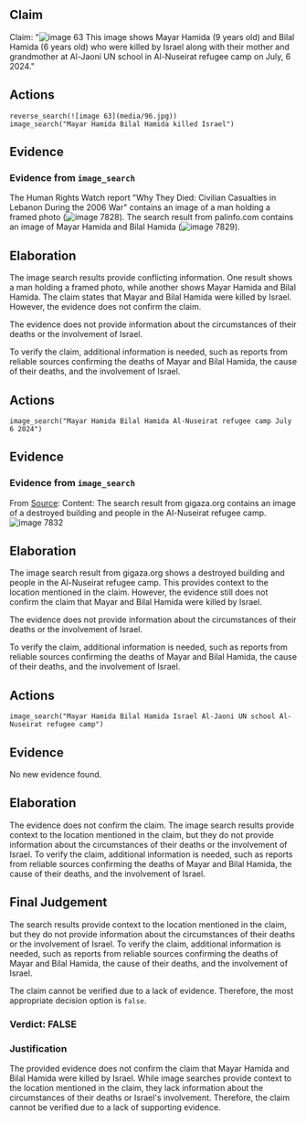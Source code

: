 ## Claim
Claim: "![image 63](media/96.jpg) This image shows Mayar Hamida (9 years old) and Bilal Hamida (6 years old) who were killed by Israel along with their mother and grandmother at Al-Jaoni UN school in Al-Nuseirat refugee camp on July, 6 2024."

## Actions
```
reverse_search(![image 63](media/96.jpg))
image_search("Mayar Hamida Bilal Hamida killed Israel")
```

## Evidence
### Evidence from `image_search`
The Human Rights Watch report "Why They Died: Civilian Casualties in Lebanon During the 2006 War" contains an image of a man holding a framed photo (![image 7828](media/2025-08-29_22-06-1756505195-279449.jpg)). The search result from palinfo.com contains an image of Mayar Hamida and Bilal Hamida (![image 7829](media/2025-08-29_22-06-1756505196-091795.jpg)).


## Elaboration
The image search results provide conflicting information. One result shows a man holding a framed photo, while another shows Mayar Hamida and Bilal Hamida. The claim states that Mayar and Bilal Hamida were killed by Israel. However, the evidence does not confirm the claim.

The evidence does not provide information about the circumstances of their deaths or the involvement of Israel.

To verify the claim, additional information is needed, such as reports from reliable sources confirming the deaths of Mayar and Bilal Hamida, the cause of their deaths, and the involvement of Israel.


## Actions
```
image_search("Mayar Hamida Bilal Hamida Al-Nuseirat refugee camp July 6 2024")
```

## Evidence
### Evidence from `image_search`
From [Source](https://gigaza.org/en/massacres/page/86/?e-page-00fab05=3): 
Content: The search result from gigaza.org contains an image of a destroyed building and people in the Al-Nuseirat refugee camp. ![image 7832](media/2025-08-29_22-06-1756505206-759909.jpg)


## Elaboration
The image search result from gigaza.org shows a destroyed building and people in the Al-Nuseirat refugee camp. This provides context to the location mentioned in the claim. However, the evidence still does not confirm the claim that Mayar and Bilal Hamida were killed by Israel.

The evidence does not provide information about the circumstances of their deaths or the involvement of Israel.

To verify the claim, additional information is needed, such as reports from reliable sources confirming the deaths of Mayar and Bilal Hamida, the cause of their deaths, and the involvement of Israel.


## Actions
```
image_search("Mayar Hamida Bilal Hamida Israel Al-Jaoni UN school Al-Nuseirat refugee camp")
```

## Evidence
No new evidence found.

## Elaboration
The evidence does not confirm the claim. The image search results provide context to the location mentioned in the claim, but they do not provide information about the circumstances of their deaths or the involvement of Israel. To verify the claim, additional information is needed, such as reports from reliable sources confirming the deaths of Mayar and Bilal Hamida, the cause of their deaths, and the involvement of Israel.


## Final Judgement
The search results provide context to the location mentioned in the claim, but they do not provide information about the circumstances of their deaths or the involvement of Israel. To verify the claim, additional information is needed, such as reports from reliable sources confirming the deaths of Mayar and Bilal Hamida, the cause of their deaths, and the involvement of Israel.

The claim cannot be verified due to a lack of evidence. Therefore, the most appropriate decision option is `false`.


### Verdict: FALSE

### Justification
The provided evidence does not confirm the claim that Mayar Hamida and Bilal Hamida were killed by Israel. While image searches provide context to the location mentioned in the claim, they lack information about the circumstances of their deaths or Israel's involvement. Therefore, the claim cannot be verified due to a lack of supporting evidence.
